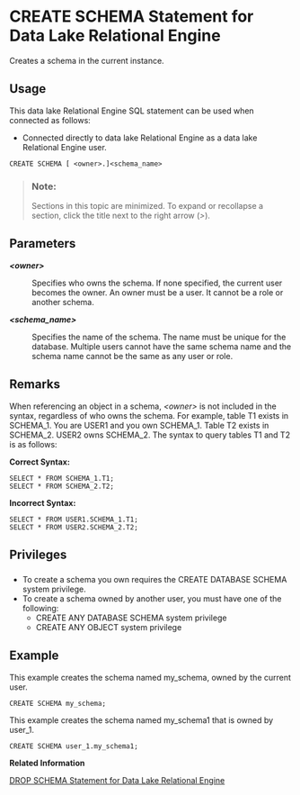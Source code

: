 <!-- loio5e20f75f3b664f02b1d92f4a22999105 -->

# CREATE SCHEMA Statement for Data Lake Relational Engine

Creates a schema in the current instance.



<a name="loio5e20f75f3b664f02b1d92f4a22999105__section_ovp_dvr_znb"/>

## Usage

This data lake Relational Engine SQL statement can be used when connected as follows:

-   Connected directly to data lake Relational Engine as a data lake Relational Engine user.



```
CREATE SCHEMA [ <owner>.]<schema_name>
```



> ### Note:  
> Sections in this topic are minimized. To expand or recollapse a section, click the title next to the right arrow \(*\>*\).



<a name="loio5e20f75f3b664f02b1d92f4a22999105__create_schema_parm1"/>

## Parameters


<dl>
<dt><b>

*<owner\>*

</b></dt>
<dd>

Specifies who owns the schema. If none specified, the current user becomes the owner. An owner must be a user. It cannot be a role or another schema.



</dd><dt><b>

*<schema\_name\>*

</b></dt>
<dd>

Specifies the name of the schema. The name must be unique for the database. Multiple users cannot have the same schema name and the schema name cannot be the same as any user or role.



</dd>
</dl>



<a name="loio5e20f75f3b664f02b1d92f4a22999105__create_schema_remarks1"/>

## Remarks

When referencing an object in a schema, *<owner\>* is not included in the syntax, regardless of who owns the schema. For example, table T1 exists in SCHEMA\_1. You are USER1 and you own SCHEMA\_1. Table T2 exists in SCHEMA\_2. USER2 owns SCHEMA\_2. The syntax to query tables T1 and T2 is as follows:

**Correct Syntax:**

```
SELECT * FROM SCHEMA_1.T1;
SELECT * FROM SCHEMA_2.T2;
```

**Incorrect Syntax:**

```
SELECT * FROM USER1.SCHEMA_1.T1;
SELECT * FROM USER2.SCHEMA_2.T2;
```



<a name="loio5e20f75f3b664f02b1d92f4a22999105__create_schema_privilege1"/>

## Privileges



### 

-   To create a schema you own requires the CREATE DATABASE SCHEMA system privilege.
-   To create a schema owned by another user, you must have one of the following:
    -   CREATE ANY DATABASE SCHEMA system privilege
    -   CREATE ANY OBJECT system privilege




## Example

This example creates the schema named my\_schema, owned by the current user.

```
CREATE SCHEMA my_schema;
```

This example creates the schema named my\_schema1 that is owned by user\_1.

```
CREATE SCHEMA user_1.my_schema1;
```

**Related Information**  


[DROP SCHEMA Statement for Data Lake Relational Engine](drop-schema-statement-for-data-lake-relational-engine-0c4b714.md "Removes a schema from the database.")

